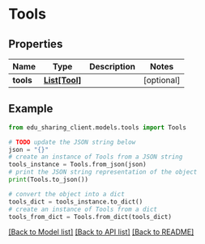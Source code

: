 # Tools


## Properties

Name | Type | Description | Notes
------------ | ------------- | ------------- | -------------
**tools** | [**List[Tool]**](Tool.md) |  | [optional] 

## Example

```python
from edu_sharing_client.models.tools import Tools

# TODO update the JSON string below
json = "{}"
# create an instance of Tools from a JSON string
tools_instance = Tools.from_json(json)
# print the JSON string representation of the object
print(Tools.to_json())

# convert the object into a dict
tools_dict = tools_instance.to_dict()
# create an instance of Tools from a dict
tools_from_dict = Tools.from_dict(tools_dict)
```
[[Back to Model list]](../README.md#documentation-for-models) [[Back to API list]](../README.md#documentation-for-api-endpoints) [[Back to README]](../README.md)



